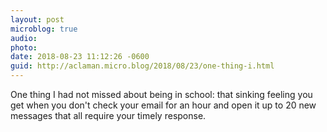 ```yaml
---
layout: post
microblog: true
audio: 
photo: 
date: 2018-08-23 11:12:26 -0600
guid: http://aclaman.micro.blog/2018/08/23/one-thing-i.html
---
```

One thing I had not missed about being in school: that sinking feeling you get when you don't check your email for an hour and open it up to 20 new messages that all require your timely response.
